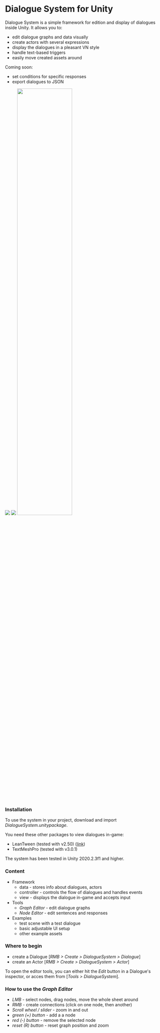 # Dialogue System for Unity

Dialogue System is a simple framework for edition and display of dialogues inside Unity. It allows you to:

- edit dialogue graphs and data visually
- create actors with several expressions
- display the dialogues in a pleasant VN style
- handle text-based triggers
- easily move created assets around

Coming soon:

- set conditions for specific responses
- export dialogues to JSON

<img src="https://github.com/TheJonu/Dialogue-Tool/blob/main/img/screen1.png">

<img src="https://github.com/TheJonu/Dialogue-Tool/blob/main/img/screen2.png">

<img src="https://github.com/TheJonu/Dialogue-Tool/blob/main/img/screen3.png" width="60%">

### Installation

To use the system in your project, download and import *DialogueSystem.unitypackage*.

You need these other packages to view dialogues in-game:

- LeanTween (tested with v2.50) ([link](https://assetstore.unity.com/packages/tools/animation/leantween-3595))
- TextMeshPro (tested with v3.0.1)

The system has been tested in Unity 2020.2.3f1 and higher.

### Content

- Framework
    - data - stores info about dialogues, actors
    - controller - controls the flow of dialogues and handles events
    - view - displays the dialogue in-game and accepts input
- Tools
    - *Graph Editor* - edit dialogue graphs
    - *Node Editor* - edit sentences and responses
- Examples 
    - test scene with a test dialogue
    - basic adjustable UI setup
    - other example assets

### Where to begin

- create a Dialogue [*RMB > Create > DialogueSystem > Dialogue*]
- create an Actor [*RMB > Create > DialogueSystem > Actor*]

To open the editor tools, you can either hit the *Edit* button in a Dialogue's inspector, or acces them from [*Tools > DialogueSystem*].

### How to use the *Graph Editor*

- *LMB* - select nodes, drag nodes, move the whole sheet around
- *RMB* - create connections (click on one node, then another)
- *Scroll wheel / slider* - zoom in and out
- *green (+) button* - add a a node
- *red (-) button* - remove the selected node
- *reset (R) button* - reset graph position and zoom